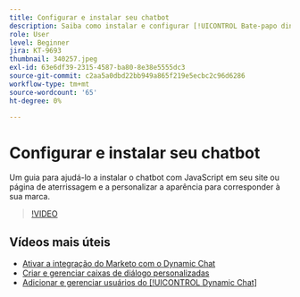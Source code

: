 ```yaml
---
title: Configurar e instalar seu chatbot
description: Saiba como instalar e configurar [!UICONTROL Bate-papo dinâmico] para primeira utilização.
role: User
level: Beginner
jira: KT-9693
thumbnail: 340257.jpeg
exl-id: 63e6df39-2315-4587-ba80-8e38e5555dc3
source-git-commit: c2aa5a0dbd22bb949a865f219e5ecbc2c96d6286
workflow-type: tm+mt
source-wordcount: '65'
ht-degree: 0%

---
```


# Configurar e instalar seu chatbot

Um guia para ajudá-lo a instalar o chatbot com JavaScript em seu site ou página de aterrissagem e a personalizar a aparência para corresponder à sua marca.

>[!VIDEO](https://video.tv.adobe.com/v/340257/?quality=12&learn=on)

## Vídeos mais úteis

* [Ativar a integração do Marketo com o Dynamic Chat](marketo-integration.md)
* [Criar e gerenciar caixas de diálogo personalizadas](dialogue-management.md)
* [Adicionar e gerenciar usuários do [!UICONTROL Dynamic Chat]](user-management.md)
